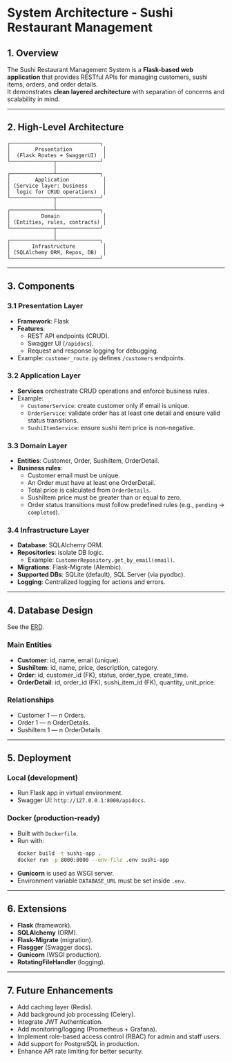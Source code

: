 # System Architecture - Sushi Restaurant Management

## 1. Overview
The Sushi Restaurant Management System is a **Flask-based web application** that provides RESTful APIs for managing customers, sushi items, orders, and order details.  
It demonstrates **clean layered architecture** with separation of concerns and scalability in mind.

---

## 2. High-Level Architecture

```text
┌─────────────────────────────┐
│        Presentation          │
│  (Flask Routes + SwaggerUI)  │
└──────────────┬──────────────┘
               │
┌──────────────┴──────────────┐
│        Application           │
│ (Service layer: business     │
│  logic for CRUD operations)  │
└──────────────┬──────────────┘
               │
┌──────────────┴──────────────┐
│          Domain              │
│ (Entities, rules, contracts) │
└──────────────┬──────────────┘
               │
┌──────────────┴──────────────┐
│       Infrastructure         │
│ (SQLAlchemy ORM, Repos, DB)  │
└─────────────────────────────┘
```

---

## 3. Components

### 3.1 Presentation Layer
- **Framework**: Flask  
- **Features**:  
  - REST API endpoints (CRUD).  
  - Swagger UI (`/apidocs`).  
  - Request and response logging for debugging.  
- Example: `customer_route.py` defines `/customers` endpoints.

### 3.2 Application Layer
- **Services** orchestrate CRUD operations and enforce business rules.  
- Example:  
  - `CustomerService`: create customer only if email is unique.  
  - `OrderService`: validate order has at least one detail and ensure valid status transitions.  
  - `SushiItemService`: ensure sushi item price is non-negative.

### 3.3 Domain Layer
- **Entities**: Customer, Order, SushiItem, OrderDetail.  
- **Business rules**:  
  - Customer email must be unique.  
  - An Order must have at least one OrderDetail.  
  - Total price is calculated from `OrderDetails`.  
  - SushiItem price must be greater than or equal to zero.  
  - Order status transitions must follow predefined rules (e.g., `pending` → `completed`).

### 3.4 Infrastructure Layer
- **Database**: SQLAlchemy ORM.  
- **Repositories**: isolate DB logic.  
  - Example: `CustomerRepository.get_by_email(email)`.  
- **Migrations**: Flask-Migrate (Alembic).  
- **Supported DBs**: SQLite (default), SQL Server (via pyodbc).  
- **Logging**: Centralized logging for actions and errors.  

---

## 4. Database Design

See the [ERD](diagrams/erd/erd.png).  

### Main Entities
- **Customer**: id, name, email (unique).  
- **SushiItem**: id, name, price, description, category.  
- **Order**: id, customer_id (FK), status, order_type, create_time.  
- **OrderDetail**: id, order_id (FK), sushi_item_id (FK), quantity, unit_price.  

### Relationships
- Customer 1 — n Orders.  
- Order 1 — n OrderDetails.  
- SushiItem 1 — n OrderDetails.  

---

## 5. Deployment

### Local (development)
- Run Flask app in virtual environment.  
- Swagger UI: `http://127.0.0.1:8000/apidocs`.  

### Docker (production-ready)
- Built with `Dockerfile`.  
- Run with:  
  ```bash
  docker build -t sushi-app .
  docker run -p 8000:8000 --env-file .env sushi-app
  ```  
- **Gunicorn** is used as WSGI server.  
- Environment variable `DATABASE_URL` must be set inside `.env`.  

---

## 6. Extensions
- **Flask** (framework).  
- **SQLAlchemy** (ORM).  
- **Flask-Migrate** (migration).  
- **Flasgger** (Swagger docs).  
- **Gunicorn** (WSGI production).  
- **RotatingFileHandler** (logging).  

---

## 7. Future Enhancements
- Add caching layer (Redis).  
- Add background job processing (Celery).  
- Integrate JWT Authentication.  
- Add monitoring/logging (Prometheus + Grafana).  
- Implement role-based access control (RBAC) for admin and staff users.  
- Add support for PostgreSQL in production.  
- Enhance API rate limiting for better security.